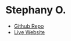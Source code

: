 # Stephany O. 

- [Github Repo](https://github.com/stephqueso29/St3phqueso29.github.io)
- [Live Website](https://stephqueso29.github.io/St3phqueso29.github.io/) 
